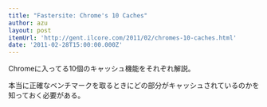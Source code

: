 ```yaml
---
title: "Fastersite: Chrome's 10 Caches"
author: azu
layout: post
itemUrl: 'http://gent.ilcore.com/2011/02/chromes-10-caches.html'
date: '2011-02-28T15:00:00.000Z'
---
```

Chromeに入ってる10個のキャッシュ機能をそれぞれ解説。

本当に正確なベンチマークを取るときにどの部分がキャッシュされているのかを知っておく必要がある。
